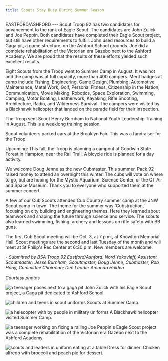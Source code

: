 ```yaml
---
title: Scouts Stay Busy During Summer Season
---
```


EASTFORD/ASHFORD --- Scout Troop 92 has two candidates for advancement
to the rank of Eagle Scout. The candidates are John Zulick and Joe
Peppin. Both candidates have completed their Eagle Scout project, but
still have other requirements to fulfill. John used resources to build a
Gaga pit, a game structure, on the Ashford School grounds. Joe did a
complete rehabilitation of the Victorian era Gazebo next to the Ashford
Academy. We are proud that the results of these efforts yielded such
excellent results.

Eight Scouts from the Troop went to Summer Camp in August. It was hot
and the camp was at full capacity, more than 400 campers. Merit badges
at camp include Fishing, Engineering, Game Design, Plumbing, Automotive
Maintenance, Metal Work, Golf, Personal Fitness, Citizenship in the
Nation, Communication, Movie Making, Robotics, Space Exploration,
Swimming, Camping, Motor Boating, Leatherwork, Kayaking, Rifle Shooting,
Architecture, Radio, and Wilderness Survival. The campers were visited
by a Blackhawk helicopter that landed on the parade field for their
inspection.

The Troop sent Scout Henry Burnham to National Youth Leadership Training
in August. This is a weeklong training session.

Scout volunteers parked cars at the Brooklyn Fair. This was a fundraiser
for the Troop.

Upcoming: This fall, the Troop is planning a campout at Goodwin State
Forest in Hampton, near the Rail Trail. A bicycle ride is planned for a
day activity.

We welcome Doug Jenne as the new Cubmaster. This summer, Pack 92 raised
money to attend an overnight this winter. The cubs will vote on where to
go, but are hoping for the Mystic Aquarium, Science Center, or the CT
Air and Space Museum. Thank you to everyone who supported them at the
summer concert.

A few of our Cub Scouts attended Cub Country summer camp at the JNW
Scout camp in town. The theme for the summer was 'Cubstruction,'
focusing on city building and engineering themes. Here they learned
about teamwork and shaping the future through science and service. The
scouts also learned swimming, fishing, archery and lessons on rifle
safety with BB guns.

The first Cub Scout meeting will be Oct. 3, at 7 p.m., at Knowlton
Memorial Hall. Scout meetings are the second and last Tuesday of the
month and will meet at St Philip's Rec Center at 6:30 p.m. New members
are welcome.

*- Submitted by BSA Troop 92 Eastford/Ashford: Nord Yakovleff, Assistant
Scoutmaster; Jesse Burnham, Scoutmaster; Doug Jenne, Cubmaster; Rob
Hany, Committee Chairman; Den Leader Amanda Holden*

*Courtesy photos*

![a teenager poses next to a gaga pit](/assets/images/34-2-scouts-1.jpg)
John Zulick with his Eagle Scout project, a Gaga pit dedicated to
Ashford School.

![children and teens in scout uniforms](/assets/images/34-2-scouts-2.jpg)
Scouts at Summer Camp.

![a helecopter with by people in military uniforms](/assets/images/34-2-scouts-3.jpg)
A Blackhawk helicopter visited Summer Camp.

![a teenager working on fixing a railing](/assets/images/34-2-scouts-4.jpg)
Joe Peppin's Eagle Scout project was a complete rehabilitation of the
Victorian era Gazebo next to the Ashford Academy.

![scouts and leaders in uniform eating at a table](/assets/images/34-2-scouts-5.jpg)
Dress for dinner: Chicken alfredo with broccoli and peach pie for
dessert.
